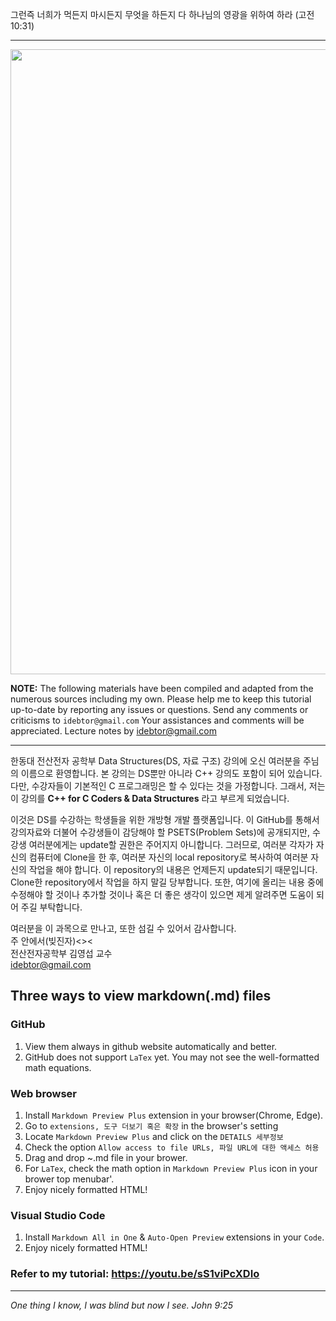 그런즉 너희가 먹든지 마시든지 무엇을 하든지 다 하나님의 영광을 위하여 하라 (고전10:31)

-------
<img src="https://github.com/idebtor/nowic/blob/c4d8ad9a5a51d14744e3e5b66da376c8bef15292/images/cplus_ds_title.jpg?raw=true" width=1000>

__NOTE:__ The following materials have been compiled and adapted from the numerous sources including my own. Please help me to keep this tutorial up-to-date by reporting any issues or questions. Send any comments or criticisms to `idebtor@gmail.com` Your assistances and comments will be appreciated.
Lecture notes by idebtor@gmail.com

-----

한동대 전산전자 공학부 Data Structures(DS, 자료 구조) 강의에 오신 여러분을 주님의 이름으로 환영합니다.  본 강의는 DS뿐만 아니라 C++ 강의도 포함이 되어 있습니다. 다만, 수강자들이 기본적인 C 프로그래밍은 할 수 있다는 것을 가정합니다. 그래서, 저는 이 강의를 __C++ for C Coders & Data Structures__ 라고 부르게 되었습니다.

이것은 DS를 수강하는 학생들을 위한 개방형 개발 플랫폼입니다. 이 GitHub를 통해서 강의자료와 더불어 수강생들이 감당해야 할 PSETS(Problem Sets)에 공개되지만, 수강생 여러분에게는 update할 권한은 주어지지 아니합니다. 그러므로, 여러분 각자가 자신의 컴퓨터에 Clone을 한 후, 여러분 자신의 local repository로 복사하여 여러분 자신의 작업을 해야 합니다. 이 repository의 내용은 언제든지 update되기 때문입니다. Clone한 repository에서 작업을 하지 말길 당부합니다.  또한, 여기에 올리는 내용 중에 수정해야 할 것이나 추가할 것이나 혹은 더 좋은 생각이 있으면 제게 알려주면 도움이 되어 주길 부탁합니다.

여러분을 이 과목으로 만나고, 또한 섬길 수 있어서 감사합니다.  
주 안에서(빚진자)<><   
전산전자공학부 김영섭 교수   
idebtor@gmail.com  

## Three ways to view markdown(.md) files

### GitHub 
  1. View them always in github website automatically and better.
  1. GitHub does not support `LaTex` yet. You may not see the well-formatted math equations.
   
### Web browser
  1. Install `Markdown Preview Plus` extension in your browser(Chrome, Edge).
  2. Go to `extensions, 도구 더보기 혹은 확장` in the browser's setting 
  3. Locate `Markdown Preview Plus` and click on the `DETAILS 세부정보`
  4. Check the option `Allow access to file URLs, 파일 URL에 대한 액세스 허용`
  5. Drag and drop ~.md file in your brower.
  6. For `LaTex`, check the math option in `Markdown Preview Plus` icon in your brower top menubar'. 
  7. Enjoy nicely formatted HTML!
   
### Visual Studio Code
  1. Install `Markdown All in One` & `Auto-Open Preview` extensions in your `Code`.
  2. Enjoy nicely formatted HTML!
   
### Refer to my tutorial: <https://youtu.be/sS1viPcXDIo> 

----
_One thing I know, I was blind but now I see. John 9:25_
